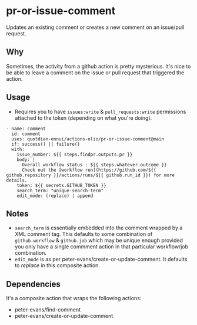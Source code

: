 # pr-or-issue-comment

Updates an existing comment or creates a new comment on an issue/pull request.

## Why

Sometimes, the activity from a github action is pretty mysterious. It's nice to be able to leave a comment on the issue or pull request that triggered the action.

## Usage

- Requires you to have `issues:write` & `pull_requests:write` permissions attached to the token (depending on what you're doing).

```action
- name: comment
  id: comment
  uses: quotdian-ennui/actions-olio/pr-or-issue-comment@main
  if: success() || failure()
  with:
    issue_number: ${{ steps.findpr.outputs.pr }}
    body: |
      Overall workflow status : ${{ steps.whatever.outcome }}
      Check out the [workflow run](https://github.com/${{ github.repository }}/actions/runs/${{ github.run_id }}) for more details.
    token: ${{ secrets.GITHUB_TOKEN }}
    search_term: "unique-search-term"
    edit_mode: (replace) | append
```

## Notes

- `search_term` is essentially embedded into the comment wrapped by a XML comment tag. This defaults to some combination of `github.workflow` & `github.job` which may be unique enough provided you only have a single commment action in that particular workflow/job combination.
- `edit_mode` is as per peter-evans/create-or-update-comment. It defaults to _replace_ in this composite action.

## Dependencies

It's a composite action that wraps the following actions:

- peter-evans/find-comment
- peter-evans/create-or-update-comment